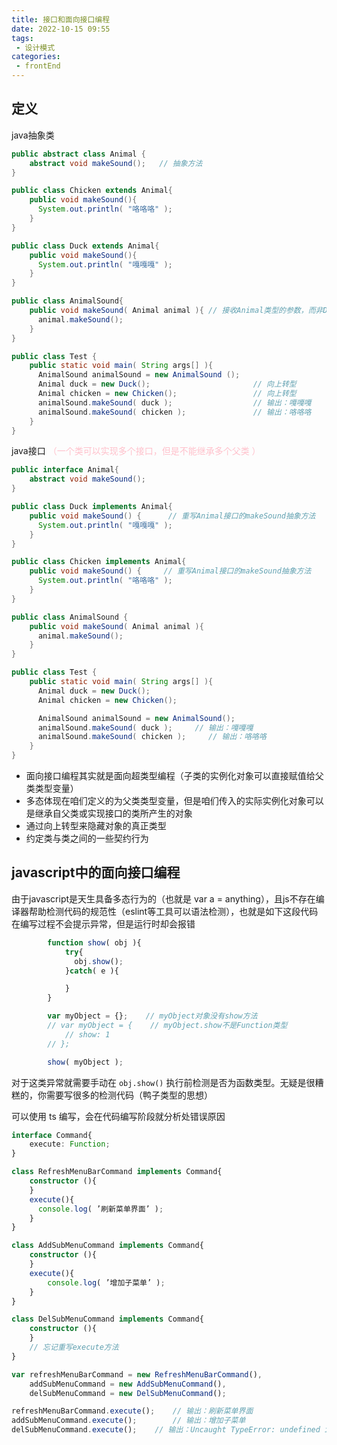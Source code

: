 ```yaml
---
title: 接口和面向接口编程
date: 2022-10-15 09:55
tags: 
 - 设计模式
categories: 
 - frontEnd
---
```


## 定义

java抽象类

```java
public abstract class Animal {
    abstract void makeSound();   // 抽象方法
}

public class Chicken extends Animal{
    public void makeSound(){
      System.out.println( "咯咯咯" );
    }
}

public class Duck extends Animal{
    public void makeSound(){
      System.out.println( "嘎嘎嘎" );
    }
}

public class AnimalSound{
    public void makeSound( Animal animal ){ // 接收Animal类型的参数，而非Duck类型或Chicken类型
      animal.makeSound();
    }
}

public class Test {
    public static void main( String args[] ){
      AnimalSound animalSound = new AnimalSound ();
      Animal duck = new Duck();                       // 向上转型
      Animal chicken = new Chicken();                 // 向上转型
      animalSound.makeSound( duck );                  // 输出：嘎嘎嘎
      animalSound.makeSound( chicken );               // 输出：咯咯咯
    }
}
```

java接口 <span style="color: pink;">（一个类可以实现多个接口，但是不能继承多个父类 ）</span>

```java
public interface Animal{
    abstract void makeSound();
}

public class Duck implements Animal{
    public void makeSound() {      // 重写Animal接口的makeSound抽象方法
      System.out.println( "嘎嘎嘎" );
    }
}

public class Chicken implements Animal{
    public void makeSound() {     // 重写Animal接口的makeSound抽象方法
      System.out.println( "咯咯咯" );
    }
}

public class AnimalSound {
    public void makeSound( Animal animal ){
      animal.makeSound();
    }
}

public class Test {
    public static void main( String args[] ){
      Animal duck = new Duck();
      Animal chicken = new Chicken();

      AnimalSound animalSound = new AnimalSound();
      animalSound.makeSound( duck );     // 输出：嘎嘎嘎
      animalSound.makeSound( chicken );     // 输出：咯咯咯
    }
}
```

* 面向接口编程其实就是面向超类型编程（子类的实例化对象可以直接赋值给父类类型变量）
* 多态体现在咱们定义的为父类类型变量，但是咱们传入的实际实例化对象可以是继承自父类或实现接口的类所产生的对象
* 通过向上转型来隐藏对象的真正类型
* 约定类与类之间的一些契约行为

## javascript中的面向接口编程

由于javascript是天生具备多态行为的（也就是 var a = anything），且js不存在编译器帮助检测代码的规范性（eslint等工具可以语法检测），也就是如下这段代码在编写过程不会提示异常，但是运行时却会报错

```javascript
        function show( obj ){
            try{
              obj.show();
            }catch( e ){

            }
        }

        var myObject = {};    // myObject对象没有show方法
        // var myObject = {    // myObject.show不是Function类型
            // show: 1
        // };

        show( myObject );
```

对于这类异常就需要手动在 `obj.show()` 执行前检测是否为函数类型。无疑是很糟糕的，你需要写很多的检测代码（鸭子类型的思想）

可以使用 ts 编写，会在代码编写阶段就分析处错误原因

```typescript
interface Command{
    execute: Function;
}

class RefreshMenuBarCommand implements Command{
    constructor (){
    }
    execute(){
      console.log( ’刷新菜单界面’ );
    }
}

class AddSubMenuCommand implements Command{
    constructor (){
    }
    execute(){
        console.log( ’增加子菜单’ );
    }
}

class DelSubMenuCommand implements Command{
    constructor (){
    }
    // 忘记重写execute方法
}

var refreshMenuBarCommand = new RefreshMenuBarCommand(),
    addSubMenuCommand = new AddSubMenuCommand(),
    delSubMenuCommand = new DelSubMenuCommand();

refreshMenuBarCommand.execute();    // 输出：刷新菜单界面
addSubMenuCommand.execute();        // 输出：增加子菜单
delSubMenuCommand.execute();    // 输出：Uncaught TypeError: undefined is not a function
```
